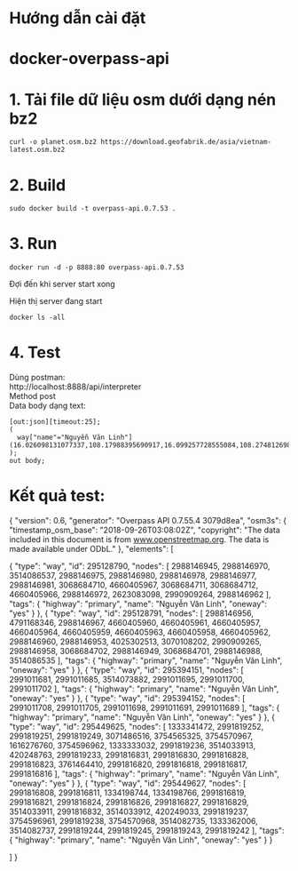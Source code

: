 # Hướng dẫn cài đặt
# docker-overpass-api

# 1. Tải file dữ liệu osm dưới dạng nén bz2

```
curl -o planet.osm.bz2 https://download.geofabrik.de/asia/vietnam-latest.osm.bz2
```

# 2. Build

```
sudo docker build -t overpass-api.0.7.53 .
```

# 3. Run

```
docker run -d -p 8888:80 overpass-api.0.7.53
```

Đợi đến khi server start xong

Hiện thị server đang start
```
docker ls -all
```

# 4. Test
Dùng postman:<br/>
http://localhost:8888/api/interpreter<br/>
Method post<br/>
Data body dạng text:
```
[out:json][timeout:25];
(
  way["name"="Nguyễn Văn Linh"](16.026098131077337,108.17988395690917,16.099257728555084,108.27481269836426);
);
out body;
```

# Kết quả test:
{
  "version": 0.6,
  "generator": "Overpass API 0.7.55.4 3079d8ea",
  "osm3s": {
    "timestamp_osm_base": "2018-09-26T03:08:02Z",
    "copyright": "The data included in this document is from www.openstreetmap.org. The data is made available under ODbL."
  },
  "elements": [

{
  "type": "way",
  "id": 295128790,
  "nodes": [
    2988146945,
    2988146970,
    3514086537,
    2988146975,
    2988146980,
    2988146978,
    2988146977,
    2988146981,
    3068684710,
    4660405967,
    3068684711,
    3068684712,
    4660405966,
    2988146972,
    2623083098,
    2990909264,
    2988146962
  ],
  "tags": {
    "highway": "primary",
    "name": "Nguyễn Văn Linh",
    "oneway": "yes"
  }
},
{
  "type": "way",
  "id": 295128791,
  "nodes": [
    2988146956,
    4791168346,
    2988146967,
    4660405960,
    4660405961,
    4660405957,
    4660405964,
    4660405959,
    4660405963,
    4660405958,
    4660405962,
    2988146960,
    2988146953,
    4025302513,
    3070108202,
    2990909265,
    2988146958,
    3068684702,
    2988146949,
    3068684701,
    2988146988,
    3514086535
  ],
  "tags": {
    "highway": "primary",
    "name": "Nguyễn Văn Linh",
    "oneway": "yes"
  }
},
{
  "type": "way",
  "id": 295394151,
  "nodes": [
    2991011681,
    2991011685,
    3514073882,
    2991011695,
    2991011700,
    2991011702
  ],
  "tags": {
    "highway": "primary",
    "name": "Nguyễn Văn Linh",
    "oneway": "yes"
  }
},
{
  "type": "way",
  "id": 295394152,
  "nodes": [
    2991011708,
    2991011705,
    2991011698,
    2991011691,
    2991011689
  ],
  "tags": {
    "highway": "primary",
    "name": "Nguyễn Văn Linh",
    "oneway": "yes"
  }
},
{
  "type": "way",
  "id": 295449625,
  "nodes": [
    1333341472,
    2991819252,
    2991819251,
    2991819249,
    3071486516,
    3754565325,
    3754570967,
    1616276760,
    3754596962,
    1333333032,
    2991819236,
    3514033913,
    420248763,
    2991819233,
    2991816831,
    2991816830,
    2991816828,
    2991816823,
    3761464410,
    2991816820,
    2991816818,
    2991816817,
    2991816816
  ],
  "tags": {
    "highway": "primary",
    "name": "Nguyễn Văn Linh",
    "oneway": "yes"
  }
},
{
  "type": "way",
  "id": 295449627,
  "nodes": [
    2991816808,
    2991816811,
    1334198744,
    1334198766,
    2991816819,
    2991816821,
    2991816824,
    2991816826,
    2991816827,
    2991816829,
    3514033911,
    2991816832,
    3514033912,
    420249033,
    2991819237,
    3754596961,
    2991819238,
    3754570968,
    3514082735,
    1333362006,
    3514082737,
    2991819244,
    2991819245,
    2991819243,
    2991819242
  ],
  "tags": {
    "highway": "primary",
    "name": "Nguyễn Văn Linh",
    "oneway": "yes"
  }
}

  ]
}
